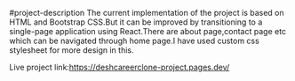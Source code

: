 #project-description
The current implementation of the project is based on HTML and Bootstrap CSS.But it can be improved by transitioning to a single-page application using React.There are about page,contact page etc which can be navigated through home page.I have used custom css stylesheet for more design in this.

Live project link:https://deshcareerclone-project.pages.dev/
